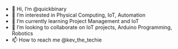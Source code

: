 - 👋 Hi, I’m @quickbinary
- 👀 I’m interested in Physical Computing, IoT, Automation
- 🌱 I’m currently learning Project Management and IoT
- 💞️ I’m looking to collaborate on IoT projects, Arduino Programming, Robotics
- 📫 How to reach me @kev_the_techie

<!---
quickbinary/quickbinary is a ✨ special ✨ repository because its `README.md` (this file) appears on your GitHub profile.
You can click the Preview link to take a look at your changes.
--->
